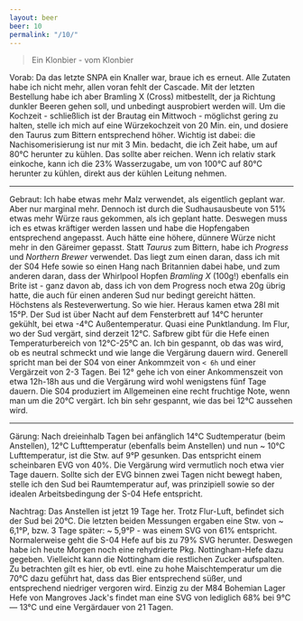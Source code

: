 ```yaml
---
layout: beer
beer: 10
permalink: "/10/"
---
```


> Ein Klonbier - vom Klonbier

Vorab: Da das letzte SNPA ein Knaller war, braue ich es erneut. Alle Zutaten habe ich nicht mehr, allen voran fehlt der Cascade. Mit der letzten Bestellung habe ich aber Bramling X (Cross) mitbestellt, der ja Richtung dunkler Beeren gehen soll, und unbedingt ausprobiert werden will. Um die Kochzeit - schließlich ist der Brautag ein Mittwoch - möglichst gering zu halten, stelle ich mich auf eine Würzekochzeit von 20 Min. ein, und dosiere den Taurus zum Bittern entsprechend höher. Wichtig ist dabei: die Nachisomerisierung ist nur mit 3 Min. bedacht, die ich Zeit habe, um auf 80°C herunter zu kühlen. Das sollte aber reichen. Wenn ich relativ stark einkoche, kann ich die 23% Wasserzugabe, um von 100°C auf 80°C herunter zu kühlen, direkt aus der kühlen Leitung nehmen.

---

Gebraut: Ich habe etwas mehr Malz verwendet, als eigentlich geplant war. Aber nur marginal mehr. Dennoch ist durch die Sudhausausbeute von 51% etwas mehr Würze raus gekommen, als ich geplant hatte. Deswegen muss ich es etwas kräftiger werden lassen und habe die Hopfengaben entsprechend angepasst. Auch hätte eine höhere, dünnere Würze nicht mehr in den Gäreimer gepasst. Statt *Taurus* zum Bittern, habe ich *Progress* und *Northern Brewer* verwendet. Das liegt zum einen daran, dass ich mit der S04 Hefe sowie so einen Hang nach Britannien dabei habe, und zum anderen daran, dass der Whirlpool Hopfen *Bramling X* (100g!) ebenfalls ein Brite ist - ganz davon ab, dass ich von dem Progress noch etwa 20g übrig hatte, die auch für einen anderen Sud nur bedingt gereicht hätten. Höchstens als Resteverwertung. So wie hier. Heraus kamen etwa 28l mit 15°P. Der Sud ist über Nacht auf dem Fensterbrett auf 14°C herunter gekühlt, bei etwa -4°C Außentemperatur. Quasi eine Punktlandung. Im Flur, wo der Sud vergärt, sind derzeit 12°C. Safbrew gibt für die Hefe einen Temperaturbereich von 12°C-25°C an. Ich bin gespannt, ob das was wird, ob es neutral schmeckt und wie lange die Vergärung dauern wird. Generell spricht man bei der S04 von einer Ankommzeit von `< 6h` und einer Vergärzeit von 2-3 Tagen. Bei 12° gehe ich von einer Ankommenszeit von etwa 12h-18h aus und die Vergärung wird wohl wenigstens fünf Tage dauern. Die S04 produziert im Allgemeinen eine recht fruchtige Note, wenn man um die 20°C vergärt. Ich bin sehr gespannt, wie das bei 12°C aussehen wird.

---

Gärung: Nach dreieinhalb Tagen bei anfänglich 14°C Sudtemperatur (beim Anstellen), 12°C Lufttemperatur (ebenfalls beim Anstellen) und nun ~ 10°C Lufttemperatur, ist die Stw. auf 9°P gesunken. Das entspricht einem scheinbaren EVG von 40%. Die Vergärung wird vermutlich noch etwa vier Tage dauern. Sollte  sich der EVG binnen zwei Tagen nicht bewegt haben, stelle ich den Sud  bei Raumtemperatur auf, was prinzipiell sowie so der idealen Arbeitsbedingung der S-04 Hefe entspricht.

Nachtrag: Das Anstellen ist jetzt 19 Tage her. Trotz Flur-Luft, befindet sich der Sud bei 20°C. Die letzten beiden Messungen ergaben eine Stw. von ~ 6,1°P, bzw. 3 Tage später: ~ 5,9°P - was einem SVG von 61% entspricht. Normalerweise geht die S-04 Hefe auf bis zu 79% SVG herunter. Deswegen habe ich heute Morgen noch eine rehydrierte Pkg. Nottingham-Hefe dazu gegeben. Vielleicht kann die Nottingham die restlichen Zucker aufspalten. Zu betrachten gilt es hier, ob evtl. eine zu hohe Maischtemperatur um die 70°C dazu geführt hat, dass das Bier entsprechend süßer, und entsprechend niedriger vergoren wird. Einzig zu der M84 Bohemian Lager Hefe von Mangroves Jack's findet man eine SVG von lediglich 68% bei 9°C — 13°C und eine Vergärdauer von 21 Tagen.
